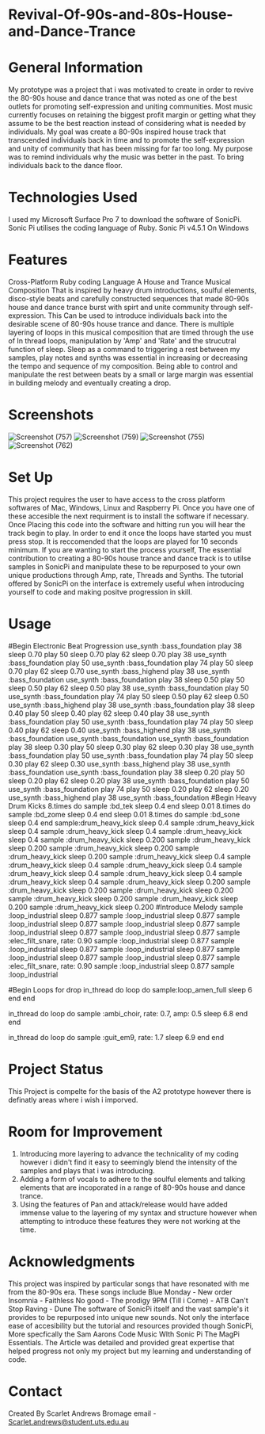 # Revival-Of-90s-and-80s-House-and-Dance-Trance

# General Information
My prototype was a project that i was motivated to create in order to revive the 80-90s house and dance trance that was noted as one of the best outlets for promoting self-expression and uniting communities. Most music currently focuses on retaining the biggest profit margin or getting what they assume to be the best reaction instead of considering what is needed by individuals. My goal was create a 80-90s inspired house track that transcended individuals back in time and to promote the self-expression and unity of community that has been missing for far too long. My purpose was to remind individuals why the music was better in the past. To bring individuals back to the dance floor.

# Technologies Used
I used my Microsoft Surface Pro 7 to download the software of SonicPi. 
Sonic Pi utilises the coding language of Ruby. 
Sonic Pi v4.5.1 On Windows 

# Features
Cross-Platform 
Ruby coding Language 
A House and Trance Musical Composition That is inspired by heavy drum introductions, soulful elements, disco-style beats and carefully constructed sequences that made 80-90s house and dance trance burst with spirt and unite community through self-expression. 
This Can be used to introduce individuals back into the desirable scene of 80-90s house trance and dance. 
There is multiple layering of loops in this musical composition that are timed through the use of In thread loops, manipulation by 'Amp' and 'Rate' and the strucutral function of sleep. 
Sleep as a command to triggering a rest between my samples, play notes and synths was essential in increasing or decreasing the tempo and sequence of my composition. Being able to control and manipulate the rest between beats by a small or large margin was essential in building melody and eventually creating a drop. 

# Screenshots 
![Screenshot (757)](https://github.com/user-attachments/assets/cb4ee991-179d-49b8-9e27-6a2717137e18)
![Screenshot (759)](https://github.com/user-attachments/assets/0087d80f-ecdd-459c-bcb9-225d0f74762a)
![Screenshot (755)](https://github.com/user-attachments/assets/3fbc67b3-ff1b-455d-884a-2845f5a7887d)
![Screenshot (762)](https://github.com/user-attachments/assets/12c7216b-bbc7-4577-9558-301c61c35b87)


# Set Up 
This project requires the user to have access to the cross platform softwares of Mac, Windows, Linux and Raspberry Pi. 
Once you have one of these accesible the next requirment is to install the software if necessary. 
Once Placing this code into the software and hitting run you will hear the track begin to play. In order to end it once the loops have started you must press stop. It is reccomended that the loops are played for 10 seconds minimum. 
If you are wanting to start the process yourself, The essential contribution to creating a 80-90s house trance and dance track is to utilse samples in SonicPi and manipulate these to be repurposed to your own unique productions through Amp, rate, Threads and Synths. 
The tutorial offered by SonicPi on the interface is extremely useful when introducing yourself to code and making positve progression in skill. 


# Usage 

#Begin Electronic Beat Progression
use_synth :bass_foundation
play 38
sleep 0.70
play 50
sleep 0.70
play 62
sleep 0.70
play 38
use_synth :bass_foundation
play 50
use_synth :bass_foundation
play 74
play 50
sleep 0.70
play 62
sleep 0.70
use_synth :bass_highend
play 38
use_synth :bass_foundation
use_synth :bass_foundation
play 38
sleep 0.50
play 50
sleep 0.50
play 62
sleep 0.50
play 38
use_synth :bass_foundation
play 50
use_synth :bass_foundation
play 74
play 50
sleep 0.50
play 62
sleep 0.50
use_synth :bass_highend
play 38
use_synth :bass_foundation
play 38
sleep 0.40
play 50
sleep 0.40
play 62
sleep 0.40
play 38
use_synth :bass_foundation
play 50
use_synth :bass_foundation
play 74
play 50
sleep 0.40
play 62
sleep 0.40
use_synth :bass_highend
play 38
use_synth :bass_foundation
use_synth :bass_foundation
use_synth :bass_foundation
play 38
sleep 0.30
play 50
sleep 0.30
play 62
sleep 0.30
play 38
use_synth :bass_foundation
play 50
use_synth :bass_foundation
play 74
play 50
sleep 0.30
play 62
sleep 0.30
use_synth :bass_highend
play 38
use_synth :bass_foundation
use_synth :bass_foundation
play 38
sleep 0.20
play 50
sleep 0.20
play 62
sleep 0.20
play 38
use_synth :bass_foundation
play 50
use_synth :bass_foundation
play 74
play 50
sleep 0.20
play 62
sleep 0.20
use_synth :bass_highend
play 38
use_synth :bass_foundation
#Begin Heavy Drum Kicks 
8.times do
  sample :bd_tek
  sleep 0.4
end
sleep 0.01
8.times do
  sample :bd_zome
  sleep 0.4
end
sleep 0.01
8.times do
  sample :bd_sone
  sleep 0.4
end
sample:drum_heavy_kick
sleep 0.4
sample :drum_heavy_kick
sleep 0.4
sample :drum_heavy_kick
sleep 0.4
sample :drum_heavy_kick
sleep 0.4
sample :drum_heavy_kick
sleep 0.200
sample :drum_heavy_kick
sleep 0.200
sample :drum_heavy_kick
sleep 0.200
sample :drum_heavy_kick
sleep 0.200
sample :drum_heavy_kick
sleep 0.4
sample :drum_heavy_kick
sleep 0.4
sample :drum_heavy_kick
sleep 0.4
sample :drum_heavy_kick
sleep 0.4
sample :drum_heavy_kick
sleep 0.4
sample :drum_heavy_kick
sleep 0.4
sample :drum_heavy_kick
sleep 0.200
sample :drum_heavy_kick
sleep 0.200
sample :drum_heavy_kick
sleep 0.200
sample :drum_heavy_kick
sleep 0.200
sample :drum_heavy_kick
sleep 0.200
sample :drum_heavy_kick
sleep 0.200
#Introduce Melody
sample :loop_industrial
sleep 0.877
sample :loop_industrial
sleep 0.877
sample :loop_industrial
sleep 0.877
sample :loop_industrial
sleep 0.877
sample :loop_industrial
sleep 0.877
sample :loop_industrial
sleep 0.877
sample :elec_filt_snare, rate: 0.90
sample :loop_industrial
sleep 0.877
sample :loop_industrial
sleep 0.877
sample :loop_industrial
sleep 0.877
sample :loop_industrial
sleep 0.877
sample :loop_industrial
sleep 0.877
sample :elec_filt_snare, rate: 0.90
sample :loop_industrial
sleep 0.877
sample :loop_industrial

#Begin Loops for drop
in_thread do
  loop do
    sample:loop_amen_full
    sleep  6
  end
end

in_thread do
  loop do
    sample :ambi_choir, rate: 0.7, amp: 0.5
    sleep 6.8
  end
end

in_thread do
  loop do
    sample :guit_em9, rate: 1.7
    sleep 6.9
  end
end

# Project Status
This Project is compelte for the basis of the A2 prototype however there is definatly areas where i wish i imporved. 

# Room for Improvement
1. Introducing more layering to advance the technicality of my coding however i didn't find it easy to seemingly blend the intensity of the samples and plays that i was introducing.
2. Adding a form of vocals to adhere to the soulful elements and talking elements that are incoporated in a range of 80-90s house and dance trance.
3. Using the features of Pan and attack/release would have added immense value to the layering of my syntax and structure however when attempting to introduce these features they were not working at the time.


# Acknowledgments 
This project was inspired by particular songs that have resonated with me from the 80-90s era. These songs include 
Blue Monday - New order 
Insomnia - Faithless 
No good - The prodigy 
9PM (Till i Come) - ATB
Can't Stop Raving - Dune
The software of SonicPi itself and the vast sample's it provides to be repurposed into unique new sounds. Not only the interface ease of accesibility but the tutorial and resources provided though SonicPi, More specfically the Sam Aarons Code Music WIth Sonic Pi The MagPi Essentials. The Article was detailed and provided great expertise that helped progress not only my project but my learning and understanding of code. 

# Contact 
Created By Scarlet Andrews Bromage 
email - Scarlet.andrews@student.uts.edu.au
